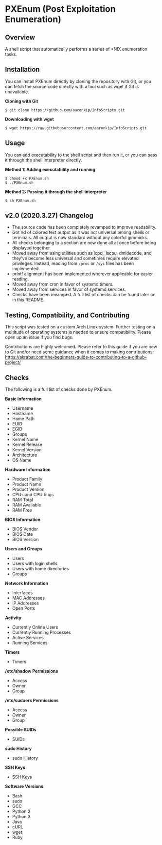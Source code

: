 # PXEnum (Post Exploitation Enumeration)

## Overview

A shell script that automatically performs a series of \*NIX enumeration tasks.

## Installation

You can install PXEnum directly by cloning the repository with Git, or you can fetch the source code directly with a tool such as wget if Git is unavailable.

__Cloning with Git__

```
$ git clone https://github.com/aaronkip/InfoScripts.git
```

__Downloading with wget__

```
$ wget https://raw.githubusercontent.com/aaronkip/InfoScripts.git
```

## Usage

You can add executability to the shell script and then run it, or you can pass it through the shell interpreter directly.

__Method 1: Adding executability and running__

```
$ chmod +x PXEnum.sh
$ ./PXEnum.sh
```

__Method 2: Passing it through the shell interpreter__

```
$ sh PXEnum.sh
```

## v2.0 (2020.3.27) Changelog

* The source code has been completely revamped to improve readability.
* Got rid of colored text output as it was not universal among shells or terminals. All output is now standard without any colorful gimmicks.
* All checks belonging to a section are now done all at once before being displayed together.
* Moved away from using utilities such as lcpci, lscpu, dmidecode, and they've become less universal and sometimes require elevated privileges. Instead, reading from `/proc` or `/sys` files has been implemented.
* printf alignment has been implemented wherever applicable for easier reading.
* Moved away from cron in favor of systemd timers.
* Moved away from services in favor of systemd services.
* Checks have been revamped. A full list of checks can be found later on in this README.

## Testing, Compatibility, and Contributing

This script was tested on a custom Arch Linux system. Further testing on a multitude of operating systems is needed to ensure compatibility. Please open up an issue if you find bugs.

Contributions are highly welcomed. Please refer to this guide if you are new to Git and/or need some guidance when it comes to making contributions: https://akrabat.com/the-beginners-guide-to-contributing-to-a-github-project/

## Checks

The following is a full list of checks done by PXEnum.

__Basic Information__
* Username
* Hostname
* Home Path
* EUID
* EGID
* Groups
* Kernel Name
* Kernel Release
* Kernel Version
* Architecture
* OS Name

__Hardware Information__
* Product Family
* Product Name
* Product Version
* CPUs and CPU bugs
* RAM Total
* RAM Available
* RAM Free

__BIOS Information__
* BIOS Vendor
* BIOS Date
* BIOS Version

__Users and Groups__
* Users
* Users with login shells
* Users with home directories
* Groups

__Network Information__
* Interfaces
* MAC Addresses
* IP Addresses
* Open Ports

__Activity__
* Currently Online Users
* Currently Running Processes
* Active Services
* Running Services

__Timers__
* Timers

__/etc/shadow Permissions__
* Access
* Owner
* Group

__/etc/sudoers Permissions__
* Access
* Owner
* Group

__Possible SUIDs__
* SUIDs

__sudo History__
* sudo History

__SSH Keys__
* SSH Keys

__Software Versions__
* Bash
* sudo
* GCC
* Python 2
* Python 3
* Java
* cURL
* wget
* Ruby
